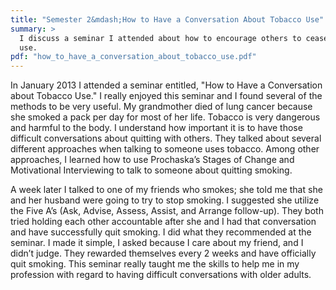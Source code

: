 ```yaml
---
title: "Semester 2&mdash;How to Have a Conversation About Tobacco Use"
summary: >
  I discuss a seminar I attended about how to encourage others to cease tobacco
  use.
pdf: "how_to_have_a_conversation_about_tobacco_use.pdf"
---
```

In January 2013 I attended a seminar entitled, "How to Have a Conversation about
Tobacco Use." I really enjoyed this seminar and I found several of the methods
to be very useful. My grandmother died of lung cancer because she smoked a pack
per day for most of her life. Tobacco is very dangerous and harmful to the body.
I understand how important it is to have those difficult conversations about
quitting with others. They talked about several different approaches when
talking to someone uses tobacco. Among other approaches, I learned how to use
Prochaska’s Stages of Change and Motivational Interviewing to talk to someone
about quitting smoking.

A week later I talked to one of my friends who smokes; she told me that she and
her husband were going to try to stop smoking. I suggested she utilize the Five
A’s (Ask, Advise, Assess, Assist, and Arrange follow-up). They both tried
holding each other accountable after she and I had that conversation and have
successfully quit smoking. I did what they recommended at the seminar. I made it
simple, I asked because I care about my friend, and I didn’t judge. They
rewarded themselves every 2 weeks and have officially quit smoking. This seminar
really taught me the skills to help me in my profession with regard to having
difficult conversations with older adults.
